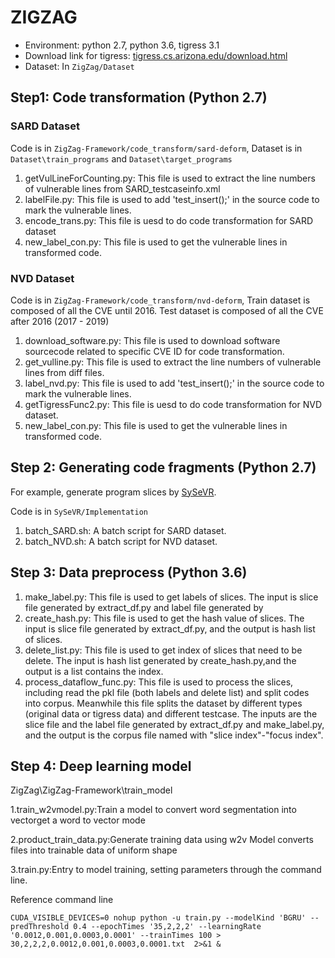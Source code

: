# ZIGZAG

- Environment: python 2.7, python 3.6, tigress 3.1
- Download link for tigress: [tigress.cs.arizona.edu/download.html](http://tigress.cs.arizona.edu/download.html)
- Dataset: In `ZigZag/Dataset`

## Step1: Code transformation (Python 2.7)

### SARD Dataset

Code is in `ZigZag-Framework/code_transform/sard-deform`, Dataset is in `Dataset\train_programs` and `Dataset\target_programs`

1. getVulLineForCounting.py: This file is used to extract the line numbers of vulnerable lines from SARD_testcaseinfo.xml
2. labelFile.py: This file is used to add 'test_insert();' in the source code to mark the vulnerable lines.
3. encode_trans.py: This file is uesd to do code transformation for SARD dataset
4. new_label_con.py: This file is used to get the vulnerable lines in transformed code.

### NVD Dataset

Code is in `ZigZag-Framework/code_transform/nvd-deform`, Train dataset is composed of all the CVE until 2016. Test dataset is composed of all the CVE after 2016 (2017 - 2019)

1. download_software.py: This file is used to download software sourcecode related to specific CVE ID for code transformation.
2. get_vulline.py: This file is used to extract the line numbers of vulnerable lines from diff files.
3. label_nvd.py: This file is used to add 'test_insert();' in the source code to mark the vulnerable lines.
4. getTigressFunc2.py: This file is uesd to do code transformation for NVD dataset.
5. new_label_con.py: This file is used to get the vulnerable lines in transformed code.

## Step 2: Generating code fragments (Python 2.7)

For example, generate program slices by [SySeVR](https://github.com/SySeVR/SySeVR).

Code is in `SySeVR/Implementation`

1. batch_SARD.sh: A batch script for SARD dataset.
2. batch_NVD.sh: A batch script for NVD dataset.

## Step 3: Data preprocess (Python 3.6)

1. make_label.py: This file is used to get labels of slices. The input is slice file generated by extract_df.py and label file generated by
2. create_hash.py: This file is used to get the hash value of slices. The input is slice file generated by extract_df.py, and the output is hash list of slices.
3. delete_list.py: This file is used to get index of slices that need to be delete. The input is hash list generated by create_hash.py,and the output is a list contains the index.
4. process_dataflow_func.py: This file is used to process the slices, including read the pkl file (both labels and delete list) and split codes into corpus. Meanwhile this file splits the dataset by different types (original data or tigress data) and different testcase. The inputs are the slice file and the label file generated by extract_df.py and make_label.py, and the output is the corpus file named with "slice index"-"focus index".

## Step 4: Deep learning model

ZigZag\ZigZag-Framework\train_model

1.train_w2vmodel.py:Train a model to convert word segmentation into vectorget a word to vector mode

2.product_train_data.py:Generate training data using w2v Model converts files into trainable data of uniform shape

3.train.py:Entry to model training, setting parameters through the command line.

Reference command line

```
CUDA_VISIBLE_DEVICES=0 nohup python -u train.py --modelKind 'BGRU' --predThreshold 0.4 --epochTimes '35,2,2,2' --learningRate '0.0012,0.001,0.0003,0.0001' --trainTimes 100 > 30,2,2,2,0.0012,0.001,0.0003,0.0001.txt  2>&1 &



```
